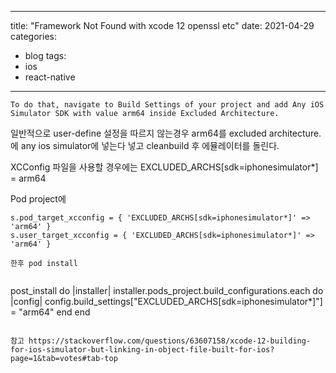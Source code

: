 
---
title: "Framework Not Found with xcode 12 openssl etc"
date: 2021-04-29
categories:
  - blog
tags:
  - ios
  - react-native
---


```
To do that, navigate to Build Settings of your project and add Any iOS Simulator SDK with value arm64 inside Excluded Architecture.

```
일반적으로 user-define 설정을 따르지 않는경우 arm64를 excluded architecture.에 any ios simulator에 넣는다 넣고 cleanbuild 후 에뮬레이터를 돌린다.

XCConfig 파일을 사용할 경우에는 EXCLUDED_ARCHS[sdk=iphonesimulator*] = arm64

Pod project에
```
s.pod_target_xcconfig = { 'EXCLUDED_ARCHS[sdk=iphonesimulator*]' => 'arm64' }
s.user_target_xcconfig = { 'EXCLUDED_ARCHS[sdk=iphonesimulator*]' => 'arm64' }

```


```
한후 pod install 


```

post_install do |installer|
  installer.pods_project.build_configurations.each do |config|
    config.build_settings["EXCLUDED_ARCHS[sdk=iphonesimulator*]"] = "arm64"
  end
end

```

참고 https://stackoverflow.com/questions/63607158/xcode-12-building-for-ios-simulator-but-linking-in-object-file-built-for-ios?page=1&tab=votes#tab-top
